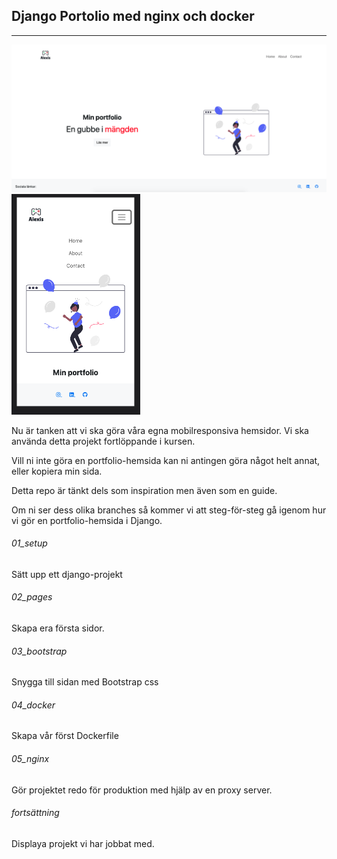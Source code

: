 ## Django Portolio med nginx och docker

------

<img src="./assets/img/1.png" alt="al" style="zoom:50%;" />



<img src="./assets/img/2.png" alt="al" style="zoom:50%;" />



Nu är tanken att vi ska göra våra egna mobilresponsiva hemsidor. Vi ska använda detta projekt fortlöppande i kursen. 

Vill ni inte göra en portfolio-hemsida kan ni antingen göra något helt annat, eller kopiera min sida.

Detta repo är tänkt dels som inspiration men även som en guide.

Om ni ser dess olika branches så kommer vi att steg-för-steg gå igenom hur vi gör en portfolio-hemsida i Django.

###### 01_setup

Sätt upp ett django-projekt

###### 02_pages

Skapa era första sidor.

###### 03_bootstrap

Snygga till sidan med Bootstrap css

###### 04_docker

Skapa vår först Dockerfile

###### 05_nginx

Gör projektet redo för produktion med hjälp av en proxy server.

###### fortsättning

Displaya projekt vi har jobbat med.


